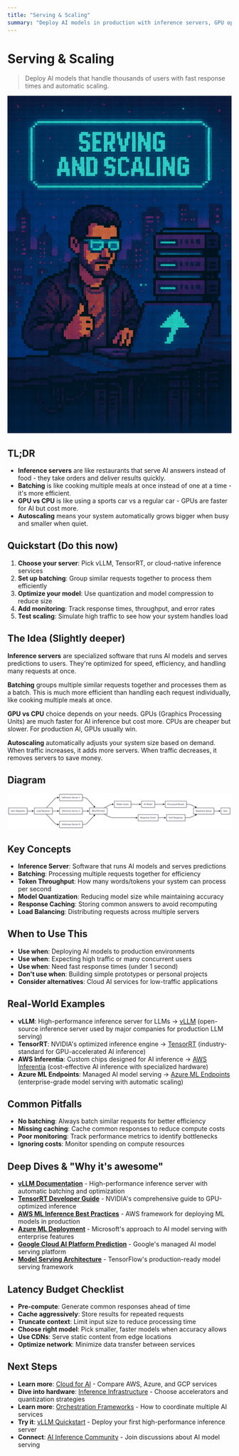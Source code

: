 ```yaml
---
title: "Serving & Scaling"
summary: "Deploy AI models in production with inference servers, GPU optimization, and autoscaling strategies"
---
```


# Serving & Scaling

> Deploy AI models that handle thousands of users with fast response times and automatic scaling.

![serving and scaling](/img/serving-and-scaling.png)

## TL;DR
- **Inference servers** are like restaurants that serve AI answers instead of food - they take orders and deliver results quickly.
- **Batching** is like cooking multiple meals at once instead of one at a time - it's more efficient.
- **GPU vs CPU** is like using a sports car vs a regular car - GPUs are faster for AI but cost more.
- **Autoscaling** means your system automatically grows bigger when busy and smaller when quiet.

## Quickstart (Do this now)
1. **Choose your server**: Pick vLLM, TensorRT, or cloud-native inference services
2. **Set up batching**: Group similar requests together to process them efficiently
3. **Optimize your model**: Use quantization and model compression to reduce size
4. **Add monitoring**: Track response times, throughput, and error rates
5. **Test scaling**: Simulate high traffic to see how your system handles load

## The Idea (Slightly deeper)
**Inference servers** are specialized software that runs AI models and serves predictions to users. They're optimized for speed, efficiency, and handling many requests at once.

**Batching** groups multiple similar requests together and processes them as a batch. This is much more efficient than handling each request individually, like cooking multiple meals at once.

**GPU vs CPU** choice depends on your needs. GPUs (Graphics Processing Units) are much faster for AI inference but cost more. CPUs are cheaper but slower. For production AI, GPUs usually win.

**Autoscaling** automatically adjusts your system size based on demand. When traffic increases, it adds more servers. When traffic decreases, it removes servers to save money.

## Diagram
![Serving and Scaling](/img/diagrams/serving-and-scaling.png)

## Key Concepts
- **Inference Server**: Software that runs AI models and serves predictions
- **Batching**: Processing multiple requests together for efficiency
- **Token Throughput**: How many words/tokens your system can process per second
- **Model Quantization**: Reducing model size while maintaining accuracy
- **Response Caching**: Storing common answers to avoid recomputing
- **Load Balancing**: Distributing requests across multiple servers

## When to Use This
- **Use when**: Deploying AI models to production environments
- **Use when**: Expecting high traffic or many concurrent users
- **Use when**: Need fast response times (under 1 second)
- **Don't use when**: Building simple prototypes or personal projects
- **Consider alternatives**: Cloud AI services for low-traffic applications

## Real-World Examples
- **vLLM**: High-performance inference server for LLMs → [vLLM](https://vllm.ai/) (open-source inference server used by major companies for production LLM serving)
- **TensorRT**: NVIDIA's optimized inference engine → [TensorRT](https://developer.nvidia.com/tensorrt) (industry-standard for GPU-accelerated AI inference)
- **AWS Inferentia**: Custom chips designed for AI inference → [AWS Inferentia](https://aws.amazon.com/machine-learning/inferentia/) (cost-effective AI inference with specialized hardware)
- **Azure ML Endpoints**: Managed AI model serving → [Azure ML Endpoints](https://learn.microsoft.com/en-us/azure/machine-learning/how-to-deploy-managed-online-endpoints) (enterprise-grade model serving with automatic scaling)

## Common Pitfalls
- **No batching**: Always batch similar requests for better efficiency
- **Missing caching**: Cache common responses to reduce compute costs
- **Poor monitoring**: Track performance metrics to identify bottlenecks
- **Ignoring costs**: Monitor spending on compute resources

## Deep Dives & "Why it's awesome"
- **[vLLM Documentation](https://docs.vllm.ai/)** - High-performance inference server with automatic batching and optimization
- **[TensorRT Developer Guide](https://docs.nvidia.com/deeplearning/tensorrt/developer-guide/index.html)** - NVIDIA's comprehensive guide to GPU-optimized inference
- **[AWS ML Inference Best Practices](https://docs.aws.amazon.com/sagemaker/latest/dg/deploy-model.html)** - AWS framework for deploying ML models in production
- **[Azure ML Deployment](https://learn.microsoft.com/en-us/azure/machine-learning/how-to-deploy-managed-online-endpoints)** - Microsoft's approach to AI model serving with enterprise features
- **[Google Cloud AI Platform Prediction](https://cloud.google.com/ai-platform/prediction/docs)** - Google's managed AI model serving platform
- **[Model Serving Architecture](https://www.tensorflow.org/tfx/serving/architecture)** - TensorFlow's production-ready model serving framework

## Latency Budget Checklist
- **Pre-compute**: Generate common responses ahead of time
- **Cache aggressively**: Store results for repeated requests
- **Truncate context**: Limit input size to reduce processing time
- **Choose right model**: Pick smaller, faster models when accuracy allows
- **Use CDNs**: Serve static content from edge locations
- **Optimize network**: Minimize data transfer between services

## Next Steps
- **Learn more**: [Cloud for AI](cloud-for-ai.md) - Compare AWS, Azure, and GCP services
- **Dive into hardware**: [Inference Infrastructure](inference-infrastructure.md) - Choose accelerators and quantization strategies
- **Learn more**: [Orchestration Frameworks](orchestration-frameworks.md) - How to coordinate multiple AI services
- **Try it**: [vLLM Quickstart](https://docs.vllm.ai/en/latest/getting_started/quickstart.html) - Deploy your first high-performance inference server
- **Connect**: [AI Inference Community](https://github.com/topics/ai-inference) - Join discussions about AI model serving


